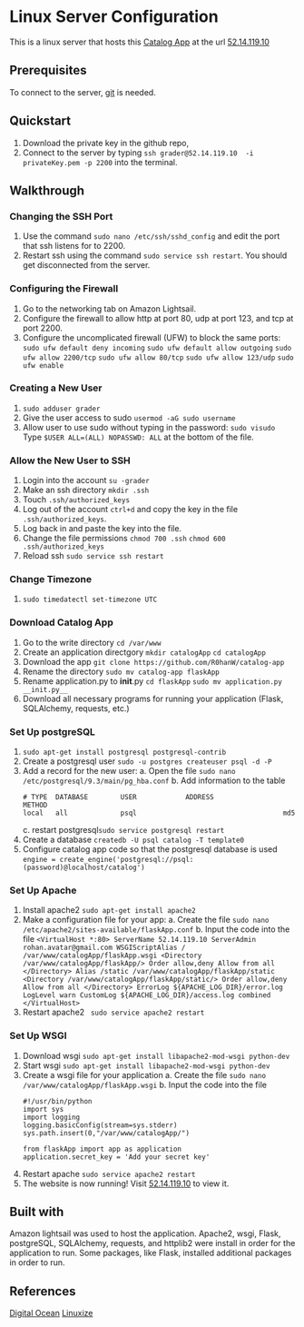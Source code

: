 # Linux Server Configuration
This is a linux server that hosts this [Catalog App](https://github.com/R0hanW/catalog-app) at the url [52.14.119.10]()

## Prerequisites
To connect to the server, [git](https://git-scm.com/downloads) is needed.

## Quickstart
1. Download the private key in the github repo,
2. Connect to the server by typing ```ssh grader@52.14.119.10  -i privateKey.pem -p 2200``` into the terminal.

## Walkthrough
### Changing the SSH Port
1. Use the command ```sudo nano /etc/ssh/sshd_config``` and edit the port that ssh listens for to 2200.
2. Restart ssh using the command ```sudo service ssh restart```. You should get disconnected from the server.

### Configuring the Firewall
1. Go to the networking tab on Amazon Lightsail.
2. Configure the firewall to allow http at port 80, udp at port 123, and tcp at port 2200.
3. Configure the uncomplicated firewall (UFW) to block the same ports:
 ```sudo ufw default deny incoming```
 ```sudo ufw default allow outgoing```
 ```sudo ufw allow 2200/tcp```
 ```sudo ufw allow 80/tcp```
 ```sudo ufw allow 123/udp```
 ```sudo ufw enable```

### Creating a New User
1. ```sudo adduser grader```
2. Give the user access to sudo ```usermod -aG sudo username```
3. Allow user to use sudo without typing in the password:
   ```sudo visudo```
   Type ```$USER ALL=(ALL) NOPASSWD: ALL``` at the bottom of the file.

### Allow the New User to SSH 
1. Login into the account ```su -grader```
2. Make an ssh directory ```mkdir .ssh```
3. Touch ```.ssh/authorized_keys```
4. Log out of the account ```ctrl+d``` and copy the key in the file ```.ssh/authorized_keys```.
5. Log back in and paste the key into the file.
6. Change the file permissions
 ```chmod 700 .ssh```
 ```chmod 600 .ssh/authorized_keys```
7. Reload ssh ```sudo service ssh restart```

### Change Timezone
1. ```sudo timedatectl set-timezone UTC```

### Download Catalog App
1. Go to the write directory ```cd /var/www```
2. Create an application directgory 
    ```mkdir catalogApp```
    ```cd catalogApp```
3. Download the app ```git clone https://github.com/R0hanW/catalog-app```
4. Rename the directory ```sudo mv catalog-app flaskApp```
5. Rename application.py to __init__.py 
   ```cd flaskApp```
    ```sudo mv application.py __init.py__```
6. Download all necessary programs for running your application (Flask, SQLAlchemy, requests, etc.)

### Set Up postgreSQL
1. ```sudo apt-get install postgresql postgresql-contrib```
2. Create a postgresql user ```sudo -u postgres createuser psql -d -P```
3. Add a record for the new user:
    a. Open the file ```sudo nano /etc/postgresql/9.3/main/pg_hba.conf```
   b.  Add information to the table
     ```
    # TYPE  DATABASE        USER            ADDRESS                 METHOD
    local   all             psql                                    md5
    ```
    c. restart postgresql```sudo service postgresql restart```
4. Create a database ```createdb -U psql catalog -T template0```
5. Configure catalog app code so that the postgresql database is used ```engine = create_engine('postgresql://psql:(password)@localhost/catalog')```

### Set Up Apache 
1. Install apache2 ```sudo apt-get install apache2```
2. Make a configuration file for your app:
    a. Create the file ```sudo nano /etc/apache2/sites-available/flaskApp.conf```
    b. Input the code into the file
        ```
        <VirtualHost *:80>
            ServerName 52.14.119.10
            ServerAdmin rohan.avatar@gmail.com
            WSGIScriptAlias / /var/www/catalogApp/flaskApp.wsgi
        <Directory /var/www/catalogApp/flaskApp/>
            Order allow,deny
            Allow from all
        </Directory>
        Alias /static /var/www/catalogApp/flaskApp/static
        <Directory /var/www/catalogApp/flaskApp/static/>
            Order allow,deny
            Allow from all
        </Directory>
        ErrorLog ${APACHE_LOG_DIR}/error.log
        LogLevel warn
        CustomLog ${APACHE_LOG_DIR}/access.log combined
    </VirtualHost>
        ```
3. Restart apache2 ``` sudo service apache2 restart```

### Set Up WSGI
1. Download wsgi ```sudo apt-get install libapache2-mod-wsgi python-dev```
2. Start wsgi ```sudo apt-get install libapache2-mod-wsgi python-dev```
3. Create a wsgi file for your application
    a. Create the file ```sudo nano /var/www/catalogApp/flaskApp.wsgi```
    b. Input the code into the file 
    ```
    #!/usr/bin/python
    import sys
    import logging
    logging.basicConfig(stream=sys.stderr)
    sys.path.insert(0,"/var/www/catalogApp/")

    from flaskApp import app as application
    application.secret_key = 'Add your secret key'
    ```
4. Restart apache ```sudo service apache2 restart```
5. The website is now running! Visit [52.14.119.10](http://52.14.119.10) to view it.

## Built with
Amazon lightsail was used to host the application. Apache2, wsgi, Flask, postgreSQL, SQLAlchemy, requests, and httplib2 were install in order for the application to run. Some packages, like Flask, installed additional packages in order to run.

## References
[Digital Ocean](https://www.digitalocean.com/community/tutorials/how-to-deploy-a-flask-application-on-an-ubuntu-vps) 
[Linuxize](https://linuxize.com/post/how-to-create-a-sudo-user-on-ubuntu/)



